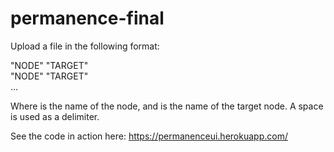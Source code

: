 # permanence-final

Upload a file in the following format:

"NODE" "TARGET"<br/>
"NODE" "TARGET"<br/>
...

Where <NODE> is the name of the node, and <TARGET> is the name of the target node. A space is used as a delimiter.

See the code in action here: https://permanenceui.herokuapp.com/

